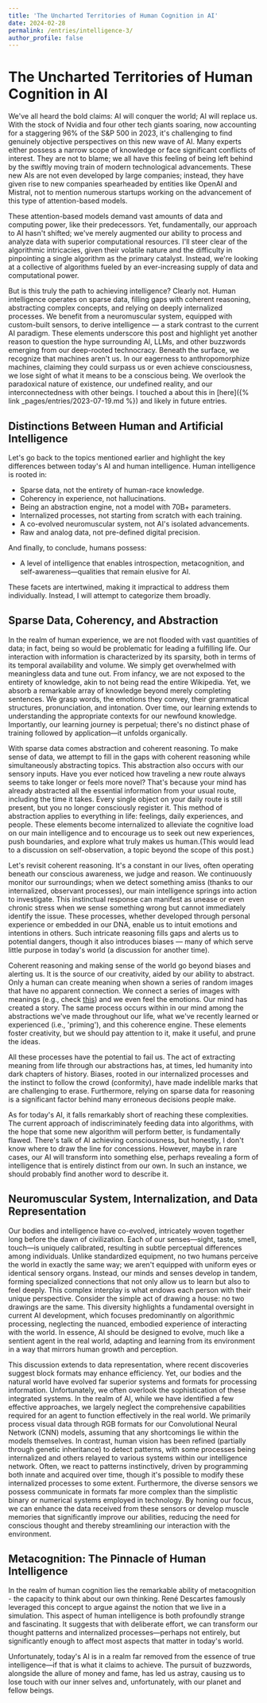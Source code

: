 ```yaml
---
title: 'The Uncharted Territories of Human Cognition in AI'
date: 2024-02-28
permalink: /entries/intelligence-3/
author_profile: false
---
```


# The Uncharted Territories of Human Cognition in AI

We've all heard the bold claims: AI will conquer the world; AI will replace us. With the stock of Nvidia and four other tech giants soaring, now accounting for a staggering 96% of the S&P 500 in 2023, it's challenging to find genuinely objective perspectives on this new wave of AI. Many experts either possess a narrow scope of knowledge or face significant conflicts of interest. They are not to blame; we all have this feeling of being left behind by the swiftly moving train of modern technological advancements. These new AIs are not even developed by large companies; instead, they have given rise to new companies spearheaded by entities like OpenAI and Mistral, not to mention numerous startups working on the advancement of this type of attention-based models.

These attention-based models demand vast amounts of data and computing power, like their predecessors. Yet, fundamentally, our approach to AI hasn't shifted; we've merely augmented our ability to process and analyze data with superior computational resources. I'll steer clear of the algorithmic intricacies, given their volatile nature and the difficulty in pinpointing a single algorithm as the primary catalyst. Instead, we're looking at a collective of algorithms fueled by an ever-increasing supply of data and computational power.

But is this truly the path to achieving intelligence? Clearly not. Human intelligence operates on sparse data, filling gaps with coherent reasoning, abstracting complex concepts, and relying on deeply internalized processes. We benefit from a neuromuscular system, equipped with custom-built sensors, to derive intelligence — a stark contrast to the current AI paradigm. These elements underscore this post and highlight yet another reason to question the hype surrounding AI, LLMs, and other buzzwords emerging from our deep-rooted technocracy. Beneath the surface, we recognize that machines aren't us. In our eagerness to anthropomorphize machines, claiming they could surpass us or even achieve consciousness, we lose sight of what it means to be a conscious being. We overlook the paradoxical nature of existence, our undefined reality, and our interconnectedness with other beings. I touched a about this in [here]({% link _pages/entries/2023-07-19.md %}) and likely in future entries.

## Distinctions Between Human and Artificial Intelligence

Let's go back to the topics mentioned earlier and highlight the key differences between today's AI and human intelligence. Human intelligence is rooted in:
- Sparse data, not the entirety of human-race knowledge.
- Coherency in experience, not hallucinations.
- Being an abstraction engine, not a model with 70B+ parameters.
- Internalized processes, not starting from scratch with each training.
- A co-evolved neuromuscular system, not AI's isolated advancements.
- Raw and analog data, not pre-defined digital precision.

And finally, to conclude, humans possess:
- A level of intelligence that enables introspection, metacognition, and self-awareness—qualities that remain elusive for AI.

These facets are intertwined, making it impractical to address them individually. Instead, I will attempt to categorize them broadly.

## Sparse Data, Coherency, and Abstraction

In the realm of human experience, we are not flooded with vast quantities of data; in fact, being so would be problematic for leading a fulfilling life. Our interaction with information is characterized by its sparsity, both in terms of its temporal availability and volume. We simply get overwhelmed with meaningless data and tune out. From infancy, we are not exposed to the entirety of knowledge, akin to not being read the entire Wikipedia. Yet, we absorb a remarkable array of knowledge beyond merely completing sentences. We grasp words, the emotions they convey, their grammatical structures, pronunciation, and intonation. Over time, our learning extends to understanding the appropriate contexts for our newfound knowledge. Importantly, our learning journey is perpetual; there's no distinct phase of training followed by application—it unfolds organically.

With sparse data comes abstraction and coherent reasoning. To make sense of data, we attempt to fill in the gaps with coherent reasoning while simultaneously abstracting topics. This abstraction also occurs with our sensory inputs. Have you ever noticed how traveling a new route always seems to take longer or feels more novel? That's because your mind has already abstracted all the essential information from your usual route, including the time it takes. Every single object on your daily route is still present, but you no longer consciously register it. This method of abstraction applies to everything in life: feelings, daily experiences, and people. These elements become internalized to alleviate the cognitive load on our main intelligence and to encourage us to seek out new experiences, push boundaries, and explore what truly makes us human.(This would lead to a discussion on self-observation, a topic beyond the scope of this post.)

Let's revisit coherent reasoning. It's a constant in our lives, often operating beneath our conscious awareness, we judge and reason. We continuously monitor our surroundings; when we detect something amiss (thanks to our internalized, observant processes), our main intelligence springs into action to investigate. This instinctual response can manifest as unease or even chronic stress when we sense something wrong but cannot immediately identify the issue. These processes, whether developed through personal experience or embedded in our DNA, enable us to intuit emotions and intentions in others. Such intricate reasoning fills gaps and alerts us to potential dangers, though it also introduces biases — many of which serve little purpose in today's world (a discussion for another time).

Coherent reasoning and making sense of the world go beyond biases and alerting us. It is the source of our creativity, aided by our ability to abstract. Only a human can create meaning when shown a series of random images that have no apparent connection. We connect a series of images with meanings (e.g., check [this](https://www.youtube.com/watch?v=PUf9_1jsCyY)) and we even feel the emotions. Our mind has created a story. The same process occurs within in our mind among the abstractions we've made throughout our life, what we've recently learned or experienced (i.e., 'priming'), and this coherence engine. These elements foster creativity, but we should pay attention to it, make it useful, and prune the ideas.

All these processes have the potential to fail us. The act of extracting meaning from life through our abstractions has, at times, led humanity into dark chapters of history. Biases, rooted in our internalized processes and the instinct to follow the crowd (conformity), have made indelible marks that are challenging to erase. Furthermore, relying on sparse data for reasoning is a significant factor behind many erroneous decisions people make.

As for today's AI, it falls remarkably short of reaching these complexities. The current approach of indiscriminately feeding data into algorithms, with the hope that some new algorithm will perform better, is fundamentally flawed. There's talk of AI achieving consciousness, but honestly, I don't know where to draw the line for concessions. However, maybe in rare cases, our AI will transform into something else, perhaps revealing a form of intelligence that is entirely distinct from our own. In such an instance, we should probably find another word to describe it.

## Neuromuscular System, Internalization, and Data Representation

Our bodies and intelligence have co-evolved, intricately woven together long before the dawn of civilization. Each of our senses—sight, taste, smell, touch—is uniquely calibrated, resulting in subtle perceptual differences among individuals. Unlike standardized equipment, no two humans perceive the world in exactly the same way; we aren't equipped with uniform eyes or identical sensory organs. Instead, our minds and senses develop in tandem, forming specialized connections that not only allow us to learn but also to feel deeply. This complex interplay is what endows each person with their unique perspective. Consider the simple act of drawing a house: no two drawings are the same. This diversity highlights a fundamental oversight in current AI development, which focuses predominantly on algorithmic processing, neglecting the nuanced, embodied experience of interacting with the world. In essence, AI should be designed to evolve, much like a sentient agent in the real world, adapting and learning from its environment in a way that mirrors human growth and perception.

This discussion extends to data representation, where recent discoveries suggest block formats may enhance efficiency. Yet, our bodies and the natural world have evolved far superior systems and formats for processing information. Unfortunately, we often overlook the sophistication of these integrated systems. In the realm of AI, while we have identified a few effective approaches, we largely neglect the comprehensive capabilities required for an agent to function effectively in the real world. We primarily process visual data through RGB formats for our Convolutional Neural Network (CNN) models, assuming that any shortcomings lie within the models themselves. In contrast, human vision has been refined (partially through genetic inheritance) to detect patterns, with some processes being internalized and others relayed to various systems within our intelligence network. Often, we react to patterns instinctively, driven by programming both innate and acquired over time, though it's possible to modify these internalized processes to some extent. Furthermore, the diverse sensors we possess communicate in formats far more complex than the simplistic binary or numerical systems employed in technology. By honing our focus, we can enhance the data received from these sensors or develop muscle memories that significantly improve our abilities, reducing the need for conscious thought and thereby streamlining our interaction with the environment.

## Metacognition: The Pinnacle of Human Intelligence

In the realm of human cognition lies the remarkable ability of metacognition - the capacity to think about our own thinking. René Descartes famously leveraged this concept to argue against the notion that we live in a simulation. This aspect of human intelligence is both profoundly strange and fascinating. It suggests that with deliberate effort, we can transform our thought patterns and internalized processes—perhaps not entirely, but significantly enough to affect most aspects that matter in today's world.

Unfortunately, today's AI is in a realm far removed from the essence of true intelligence—if that is what it claims to achieve. The pursuit of buzzwords, alongside the allure of money and fame, has led us astray, causing us to lose touch with our inner selves and, unfortunately, with our planet and fellow beings.